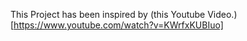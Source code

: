 This Project has been inspired by (this Youtube Video.)[https://www.youtube.com/watch?v=KWrfxKUBIuo]